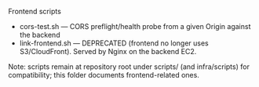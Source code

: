 Frontend scripts
- cors-test.sh — CORS preflight/health probe from a given Origin against the backend
- link-frontend.sh — DEPRECATED (frontend no longer uses S3/CloudFront). Served by Nginx on the backend EC2.

Note: scripts remain at repository root under scripts/ (and infra/scripts) for compatibility; this folder documents frontend-related ones.
